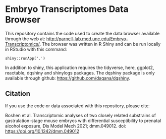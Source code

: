 # Embryo Transcriptomes Data Browser

This repository contains the code used to create the data browser available through the web at: http://parnell-lab.med.unc.edu/Embryo-Transcriptomics/. The browser was written in R Shiny and can be run locally in RStudio with this command:

```
shiny::runApp('.')
```

In addition to shiny, this application requires the tidyverse, here, ggplot2, reactable, dqshiny and shinylogs packages. The dqshiny package is only available through github: https://github.com/daqana/dqshiny.


## Citation

If you use the code or data associated with this repository, please cite:

Boshen et al. Transcriptomic analyses of two closely related substrains of gastrulation-stage mouse embryos with differential susceptibility to prenatal alcohol exposure, Dis Model Mech 2021; dmm.049012. doi: https://doi.org/10.1242/dmm.049012
